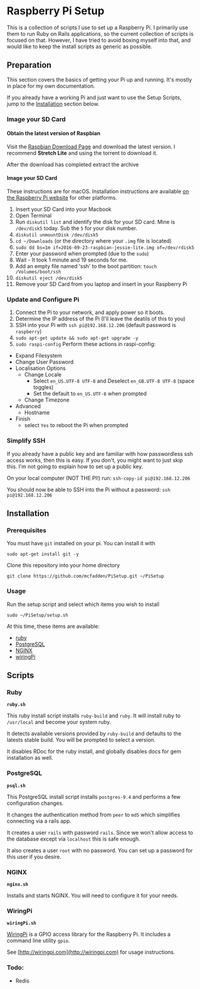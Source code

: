 # Raspberry Pi Setup

This is a collection of scripts I use to set up a Raspberry Pi. I primarily use them to run Ruby on Rails applications, so the current collection of scripts is focused on that. However, I have tried to avoid boxing myself into that, and would like to keep the install scripts as generic as possible.

## Preparation

This section covers the basics of getting your Pi up and running. It's mostly in place for my own documentation.

If you already have a working Pi and just want to use the Setup Scripts, jump to the [Installation](#installation) section below.

### Image your SD Card

#### Obtain the latest version of Raspbian

Visit the [Raspbian Download Page](https://www.raspberrypi.org/downloads/raspbian/) and download the latest version. I recommend **Stretch Lite** and using the torrent to download it.

After the download has completed extract the archive

#### Image your SD Card

These instructions are for macOS. Installation instructions are available [on the Raspberry Pi website](https://www.raspberrypi.org/documentation/installation/installing-images/README.md) for other platforms.

1. Insert your SD Card into your Macbook
2. Open Terminal
3. Run `diskutil list` and identify the disk for your SD card. Mine is `/dev/disk5` today. Sub the `5` for your disk number.
4. `diskutil unmountDisk /dev/disk5`
5. `cd ~/Downloads`  (or the directory where your `.img` file is located)
6. `sudo dd bs=1m if=2016-09-23-raspbian-jessie-lite.img of=/dev/rdisk5`
7. Enter your password when prompted (due to the `sudo`)
8. Wait - It took 1 minute and 19 seconds for me.
9. Add an empty file named 'ssh' to the boot partition: `touch /Volumes/boot/ssh`
10. `diskutil eject /dev/disk5`
11. Remove your SD Card from you laptop and insert in your Raspberry Pi

### Update and Configure Pi

1. Connect the Pi to your network, and apply power so it boots.
2. Determine the IP address of the Pi (I'll leave the deatils of this to you)
3. SSH into your Pi with `ssh pi@192.168.12.206`  (default password is `raspberry`)
4. `sudo apt-get update && sudo apt-get upgrade -y`
5. `sudo raspi-config` Perform these actions in raspi-config:
  * Expand Filesystem
  * Change User Password
  * Localisation Options
    * Change Locale
      * Select `en_US.UTF-8 UTF-8` and Deselect `en_GB.UTF-8 UTF-8` (space toggles)
      * Set the default to `en_US.UTF-8` when prompted
    * Change Timezone
  * Advanced
    * Hostname
  * Finish
    * select `Yes` to reboot the Pi when prompted

### Simplify SSH
If you already have a public key and are familiar with how passwordless ssh access works, then this is easy. If you don't, you might want to just skip this. I'm not going to explain how to set up a public key.

On your local computer (NOT THE PI!) run: `ssh-copy-id pi@192.168.12.206`

You should now be able to SSH into the Pi without a password: `ssh pi@192.168.12.206`

## Installation

### Prerequisites

You must have `git` installed on your pi. You can install it with

    sudo apt-get install git -y

Clone this repository into your home directory

    git clone https://github.com/mcfadden/PiSetup.git ~/PiSetup


### Usage

Run the setup script and select which items you wish to install

    sudo ~/PiSetup/setup.sh

At this time, these items are available:

- [ruby](#ruby)
- [PostgreSQL](#postgresql)
- [NGINX](#nginx)
- [wiringPi](#wiringpi)


## Scripts

### Ruby

**`ruby.sh`**

This ruby install script installs `ruby-build` and `ruby`. It will install ruby to `/usr/local` and become your system ruby.

It detects available versions provided by `ruby-build` and defaults to the latests stable build. You will be prompted to select a version.

It disables RDoc for the ruby install, and globally disables docs for gem installation as well.

### PostgreSQL

**`psql.sh`**

This PostgreSQL install script installs `postgres-9.4` and performs a few configuration changes.

It changes the authentication method from `peer` to `md5` which simplifies connecting via a rails app.

It creates a user `rails` with password `rails`. Since we won't allow access to the database except via `localhost` this is safe enough.

It also creates a user `root` with no password. You can set up a password for this user if you desire.

### NGINX

**`nginx.sh`**

Installs and starts NGINX. You will need to configure it for your needs.

### WiringPi

**`wiringPi.sh`**

[WiringPi](http://wiringpi.com) is a GPIO access library for the Raspberry Pi. It includes a command line utility `gpio`.

See [http://wiringpi.com](http://wiringpi.com) for usage instructions.




### Todo:
* Redis
